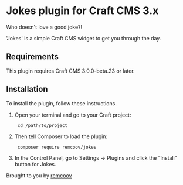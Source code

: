 # Jokes plugin for Craft CMS 3.x

Who doesn't love a good joke?!

'Jokes' is a simple Craft CMS widget to get you through the day.

## Requirements

This plugin requires Craft CMS 3.0.0-beta.23 or later.

## Installation

To install the plugin, follow these instructions.

1. Open your terminal and go to your Craft project:

        cd /path/to/project

2. Then tell Composer to load the plugin:

        composer require remcoov/jokes

3. In the Control Panel, go to Settings → Plugins and click the “Install” button for Jokes.

Brought to you by [remcoov](https://github.com/remcoov)